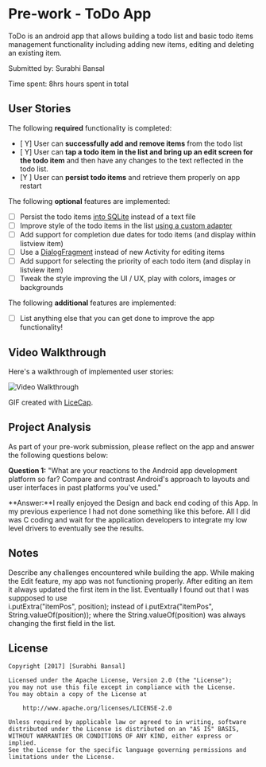 
# Pre-work - ToDo App

ToDo is an android app that allows building a todo list and basic todo items management functionality including adding new items, editing and deleting an existing item.

Submitted by: Surabhi Bansal

Time spent: 8hrs hours spent in total

## User Stories

The following **required** functionality is completed:

* [ Y] User can **successfully add and remove items** from the todo list
* [ Y] User can **tap a todo item in the list and bring up an edit screen for the todo item** and then have any changes to the text reflected in the todo list.
* [Y ] User can **persist todo items** and retrieve them properly on app restart

The following **optional** features are implemented:

* [ ] Persist the todo items [into SQLite](http://guides.codepath.com/android/Persisting-Data-to-the-Device#sqlite) instead of a text file
* [ ] Improve style of the todo items in the list [using a custom adapter](http://guides.codepath.com/android/Using-an-ArrayAdapter-with-ListView)
* [ ] Add support for completion due dates for todo items (and display within listview item)
* [ ] Use a [DialogFragment](http://guides.codepath.com/android/Using-DialogFragment) instead of new Activity for editing items
* [ ] Add support for selecting the priority of each todo item (and display in listview item)
* [ ] Tweak the style improving the UI / UX, play with colors, images or backgrounds

The following **additional** features are implemented:

* [ ] List anything else that you can get done to improve the app functionality!

## Video Walkthrough

Here's a walkthrough of implemented user stories:

<img src='http://i.imgur.com/link/to/your/gif/file.gif' title='Video Walkthrough' width='' alt='Video Walkthrough' />

GIF created with [LiceCap](http://www.cockos.com/licecap/).

## Project Analysis

As part of your pre-work submission, please reflect on the app and answer the following questions below:

**Question 1:** "What are your reactions to the Android app development platform so far? Compare and contrast Android's approach to layouts and user interfaces in past platforms you've used."

**Answer:**I really enjoyed the Design and back end coding of this App. In my previous experience I had not done something like this before. All I did was C coding and wait for the application developers to integrate my low level drivers to eventually see the results.

## Notes

Describe any challenges encountered while building the app.
While making the Edit feature, my app was not functioning properly. After editing an item it always updated the first item in the list. Eventually I found out that I was suppposed to use  
 i.putExtra("itemPos", position);  instead of     i.putExtra("itemPos", String.valueOf(position)); where the String.valueOf(position) was always changing the first field in the list.

## License

    Copyright [2017] [Surabhi Bansal]

    Licensed under the Apache License, Version 2.0 (the "License");
    you may not use this file except in compliance with the License.
    You may obtain a copy of the License at

        http://www.apache.org/licenses/LICENSE-2.0

    Unless required by applicable law or agreed to in writing, software
    distributed under the License is distributed on an "AS IS" BASIS,
    WITHOUT WARRANTIES OR CONDITIONS OF ANY KIND, either express or implied.
    See the License for the specific language governing permissions and
    limitations under the License.

